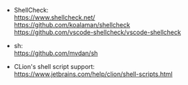 * ShellCheck:<br>
  https://www.shellcheck.net/<br>
  https://github.com/koalaman/shellcheck<br>
  https://github.com/vscode-shellcheck/vscode-shellcheck
  
* sh:<br>
  https://github.com/mvdan/sh
  
* CLion's shell script support:<br>
  https://www.jetbrains.com/help/clion/shell-scripts.html<br>
  
